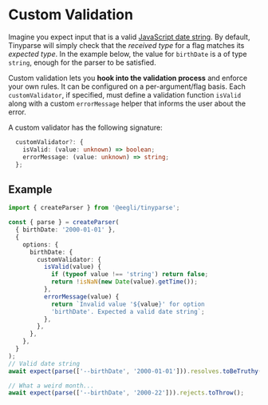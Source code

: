 # Custom Validation

Imagine you expect input that is a valid [JavaScript date string](https://developer.mozilla.org/en-US/docs/Web/JavaScript/Reference/Global_Objects/Date/parse). By default, Tinyparse will simply check that the _received type_ for a flag matches its _expected type_. In the example below, the value for `birthDate` is a of type `string`, enough for the parser to be satisfied.

Custom validation lets you **hook into the validation process** and enforce your own rules. It can be configured on a per-argument/flag basis. Each `customValidator`, if specified, must define a validation function `isValid` along with a custom `errorMessage` helper that informs the user about the error.

A custom validator has the following signature:

```ts
  customValidator?: {
    isValid: (value: unknown) => boolean;
    errorMessage: (value: unknown) => string;
  };
```

## Example

<!-- doctest: custom validation -->

```ts
import { createParser } from '@eegli/tinyparse';

const { parse } = createParser(
  { birthDate: '2000-01-01' },
  {
    options: {
      birthDate: {
        customValidator: {
          isValid(value) {
            if (typeof value !== 'string') return false;
            return !isNaN(new Date(value).getTime());
          },
          errorMessage(value) {
            return `Invalid value '${value}' for option
            'birthDate'. Expected a valid date string`;
          },
        },
      },
    },
  }
);
// Valid date string
await expect(parse(['--birthDate', '2000-01-01'])).resolves.toBeTruthy();

// What a weird month...
await expect(parse(['--birthDate', '2000-22'])).rejects.toThrow();
```

